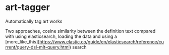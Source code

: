 # art-tagger

Automatically tag art works

Two approaches, cosine similarity between the definition text compared with using elasticsearch, loading the data and using a [more_like_this])https://www.elastic.co/guide/en/elasticsearch/reference/current/query-dsl-mlt-query.html) search 
